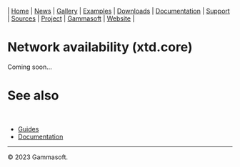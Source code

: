 | [Home](home.md) | [News](news.md) | [Gallery](gallery.md) | [Examples](examples.md) | [Downloads](downloads.md) | [Documentation](documentation.md) | [Support](support.md) | [Sources](https://github.com/gammasoft71/xtd) | [Project](https://sourceforge.net/projects/xtdpro/) | [Gammasoft](gammasoft.md) | [Website](https://gammasoft71.wixsite.com/xtdpro) |

# Network availability (xtd.core)

Coming soon...

# See also
​
* [Guides](guides.md)
* [Documentation](documentation.md)

______________________________________________________________________________________________

© 2023 Gammasoft.

[comment]: <> (https://learn.microsoft.com/en-us/dotnet/fundamentals/networking/network-info)
